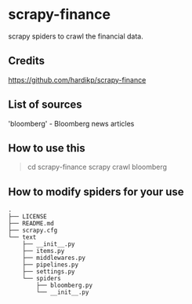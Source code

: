 # scrapy-finance
scrapy spiders to crawl the financial data.

## Credits
https://github.com/hardikp/scrapy-finance

## List of sources
'bloomberg' - Bloomberg news articles

## How to use this
> cd scrapy-finance
> scrapy crawl bloomberg

## How to modify spiders for your use
```
.
├── LICENSE
├── README.md
├── scrapy.cfg
└── text
    ├── __init__.py
    ├── items.py
    ├── middlewares.py
    ├── pipelines.py
    ├── settings.py
    └── spiders
        ├── bloomberg.py
        └── __init__.py
```

